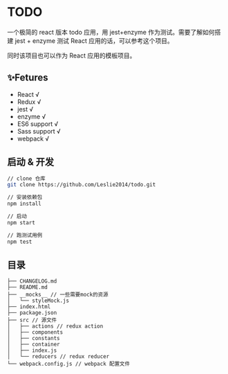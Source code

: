 # TODO
一个极简的 react 版本 todo 应用，用 jest+enzyme 作为测试。需要了解如何搭建 jest + enzyme 测试 React 应用的话，可以参考这个项目。

同时该项目也可以作为 React 应用的模板项目。

## ✨Fetures

- React √
- Redux √
- jest √
- enzyme √
- ES6 support √
- Sass support √
- webpack √

## 启动 & 开发

```bash
// clone 仓库
git clone https://github.com/Leslie2014/todo.git

// 安装依赖包
npm install

// 启动
npm start

// 跑测试用例
npm test
```

## 目录

```
├── CHANGELOG.md 
├── README.md
├── __mocks__ // 一些需要mock的资源
│   └── styleMock.js
├── index.html
├── package.json 
├── src // 源文件
│   ├── actions // redux action
│   ├── components
│   ├── constants
│   ├── container
│   ├── index.js
│   └── reducers // redux reducer
└── webpack.config.js // webpack 配置文件
```